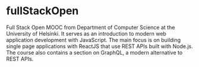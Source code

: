 # fullStackOpen
Full Stack Open MOOC from Department of Computer Science at the University of Helsinki. 
It serves as an introduction to modern web application development with JavaScript. 
The main focus is on building single page applications with ReactJS that use REST APIs built with Node.js. 
The course also contains a section on GraphQL, a modern alternative to REST APIs.
